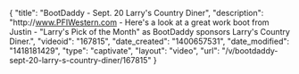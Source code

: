 {
    "title": "BootDaddy - Sept. 20 Larry's Country Diner",
    "description": "http:\/\/www.PFIWestern.com - Here's a look at a great work boot from Justin - \"Larry's Pick of the Month\" as BootDaddy sponsors Larry's Country Diner.",
    "videoid": "167815",
    "date_created": "1400657531",
    "date_modified": "1418181429",
    "type": "captivate",
    "layout": "video",
    "url": "\/v\/bootdaddy-sept-20-larry-s-country-diner\/167815"
}